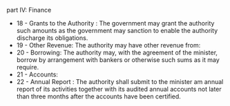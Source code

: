 part IV: Finance

<ul>
			<li>18 - Grants to the Authority : The government may grant the authority such amounts as the government may sanction to enable the authority discharge its obligations. <ul>
			</ul></li>			<li>19 - Other Revenue: The authority may have other revenue from: <ul>
			</ul></li>			<li>20 - Borrowing: The authority may, with the agreement of the minister, borrow by arrangement with bankers or otherwise such sums as it may require. <ul>
			</ul></li>			<li>21 - Accounts: <ul>
			</ul></li>			<li>22 - Annual Report : The authority shall submit to the minister am annual report of its activities together with its audited annual accounts not later than three months after the accounts have been certified. <ul>
			</ul></li></ul>